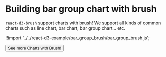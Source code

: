 # Building bar group chart with brush

`react-d3-brush` support charts with brush! We support all kinds of common charts such as line chart, bar chart, bar group chart... etc.


<div id="data_brush_bar_group" class="demo"></div>
<script src="/react-d3-example/dist/min/es5/bar_group_brush.min.js"></script>

!!import '../../react-d3-example/bar_group_brush/bar_group_brush.js';


<a href="/docs/brush">
  <button type="button" class="btn btn-danger btn-lg">See more Charts with Brush!</button>
</a>

